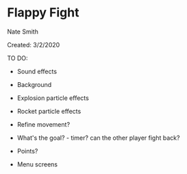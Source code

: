 # Flappy Fight

Nate Smith

Created: 3/2/2020


TO DO:

- Sound effects

- Background

- Explosion particle effects

- Rocket particle effects

- Refine movement?

- What's the goal? - timer? can the other player fight back?

- Points?

- Menu screens
